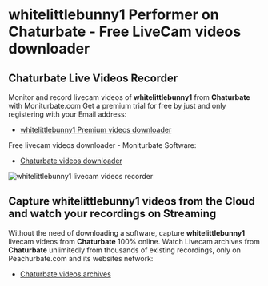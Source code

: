 # whitelittlebunny1 Performer on Chaturbate - Free LiveCam videos downloader

## Chaturbate Live Videos Recorder

Monitor and record livecam videos of **whitelittlebunny1** from **Chaturbate** with Moniturbate.com
Get a premium trial for free by just and only registering with your Email address:
* [whitelittlebunny1 Premium videos downloader](https://moniturbate.com/request-demo-licence-key.html)

Free livecam videos downloader - Moniturbate Software:
* [Chaturbate videos downloader](https://moniturbate.com/moniturbate-download-software.html)

![whitelittlebunny1 livecam videos recorder](https://peachurnet.com/templates/moniturbate-software.png)


## Capture whitelittlebunny1 videos from the Cloud and watch your recordings on Streaming

Without the need of downloading a software, capture **whitelittlebunny1** livecam videos from **Chaturbate** 100% online.
Watch Livecam archives from **Chaturbate** unlimitedly from thousands of existing recordings, only on Peachurbate.com and its websites network:
* [Chaturbate videos archives](https://peachurnet.com/)